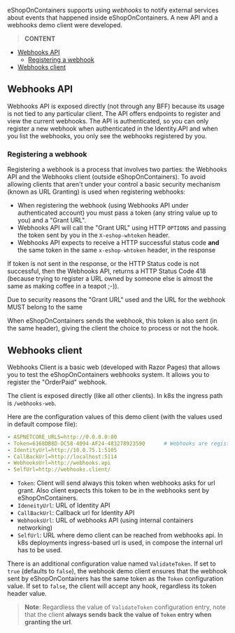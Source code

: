 eShopOnContainers supports using _webhooks_ to notify external services about events that happened inside eShopOnContainers. A new API and a webhooks demo client were developed.

> **CONTENT**

- [Webhooks API](#webhooks-api)
  - [Registering a webhook](#registering-a-webhook)
- [Webhooks client](#webhooks-client)

## Webhooks API

Webhooks API is exposed directly (not through any BFF) because its usage is not tied to any particular client. The API offers endpoints to register and view the current webhooks. The API is authenticated, so you can only register a new webhook when authenticated in the Identity.API  and when you list the webhooks, you only see the webhooks registered by you.

### Registering a webhook

Registering a webhook is a process that involves two parties: the Webhooks API and the Webhooks client (outside eShopOnContainers). To avoid allowing clients that aren't under your control a basic security mechanism (known as URL Granting) is used when registering webhooks:

- When registering the webhook (using Webhooks API under authenticated account) you must pass a token (any string value up to you) and a "Grant URL".
- Webhooks API will call the "Grant URL" using HTTP `OPTIONS` and passing the token sent by you in the `X-eshop-whtoken` header.
- Webhooks API expects to receive a HTTP successful status code **and** the same token in the same `x-eshop-whtoken` header, in the response

If token is not sent in the response, or the HTTP Status code is not successful, then the Webhooks API, returns a HTTP Status Code 418 (because trying to register a URL owned by someone else is almost the same as making coffee in a teapot ;-)).

Due to security reasons the "Grant URL" used and the URL for the webhook MUST belong to the same 

When eShopOnContainers sends the webhook, this token is also sent (in the same header), giving the client the choice to process or not the hook.

## Webhooks client

Webhooks Client is a basic web (developed with Razor Pages) that allows you to test the eShopOnContainers webhooks system. It allows you to register the "OrderPaid" webhook.

The client is exposed directly (like all other clients). In k8s the ingress path is `/webhooks-web`.

Here are the configuration values of this demo client (with the values used in default compose file):

```yaml
- ASPNETCORE_URLS=http://0.0.0.0:80
- Token=6168DB8D-DC58-4094-AF24-483278923590      # Webhooks are registered with this token
- IdentityUrl=http://10.0.75.1:5105
- CallBackUrl=http://localhost:5114
- WebhooksUrl=http://webhooks.api
- SelfUrl=http://webhooks.client/
```

- `Token`: Client will send always this token when webhooks asks for url grant. Also client expects this token to be in the webhooks sent by eShopOnContainers.
- `IdeneityUrl`: URL of Identity API
- `CallBackUrl`: Callback url for Identity API
- `WebhooksUrl`: URL of webhooks API (using internal containers networking)
- `SelfUrl`: URL where demo client can be reached from webhooks api. In k8s deployments ingress-based url is used, in compose the internal url has to be used.

There is an additional configuration value named `ValidateToken`. If set to `true` (defaults to `false`), the webhook demo client ensures that the webhook sent by eShopOnContainers has the same token as the `Token` configuration value. If set to `false`, the client will accept any hook, regardless its token header value.

>**Note**: Regardless the value of `ValidateToken` configuration entry, note that the client **always sends back the value of `Token` entry when granting the url**.
